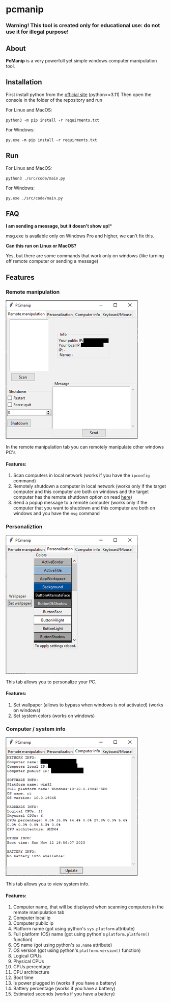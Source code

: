 
# pcmanip
### Warning! This tool is created only for educational use: do not use it for illegal purpose!
## About
**PcManip** is a very powerfull yet simple windows computer manipulation tool.
## Installation

First install python from the [official site](python.org) (python>=3.11)
Then open the console in the folder of the repository and run

For Linux and MacOS:

`python3 -m pip install -r requirments.txt`

For Windows:

`py.exe -m pip install -r requirments.txt`

## Run
For Linux and MacOS:

`python3 ./src/code/main.py`

For Windows:

`py.exe ./src/code/main.py`

## FAQ
**I am sending a message, but it doesn't show up!***

msg.exe is available only on Windows Pro and higher, we can't fix this.


**Can this run on Linux or MacOS?**

Yes, but there are some commands that work only on windows (like turning off remote computer or sending a message)

## Features
### Remote manipulation
![remote manipulation window](https://raw.githubusercontent.com/grinheckerdev/pcmanip/main/images/windows_remote_manipulation_showcase.png)

In the remote manipulation tab you can remotely manipulate other windows PC's
#### Features:
 1. Scan computers in local network (works if you have the `ipconfig` command)
 2. Remotely shutdown a computer in local network (works only if the target computer and this computer are both on windows and the target computer has the remote shutdown option on read [here](https://www.windows-active-directory.com/how-to-shut-down-and-restart-a-remote-computer.html))
 3. Send a popup message to a remote computer (works only if the computer that you want to shutdown and this computer are both on windows and you have the `msg` command

### Personaliztion
![personaliztion window](https://raw.githubusercontent.com/grinheckerdev/pcmanip/main/images/windows_personalization_showcase.png)

This tab allows you to personalize your PC.
#### Features:

 1. Set wallpaper (allows to bypass when windows is not activated) (works on windows)
 2. Set system colors (works on windows)

### Computer / system info
![enter image description here](https://raw.githubusercontent.com/grinheckerdev/pcmanip/main/images/windows_computer_info_showcase.png)

This tab allows you to view system info.
#### Features:

 1. Computer name, that will be displayed when scanning computers in the remote manipulation tab
 2. Computer local ip
 3. Computer public ip
 4. Platform name (got using python's `sys.platform` attribute)
 5. Full platform (OS) name (got using python's `platform.platform()` function)
 6. OS name (got using python's `os.name` attribute)
 7. OS version (got using python's `platform.version()` function)
 8. Logical CPUs
 9. Physical CPUs
 10. CPUs percentage
 11. CPU architecture
 12. Boot time
 13. Is power plugged in (works if you have a battery)
 14. Battery percentage (works if you have a battery)
 15. Estimated seconds (works if you have a battery)
